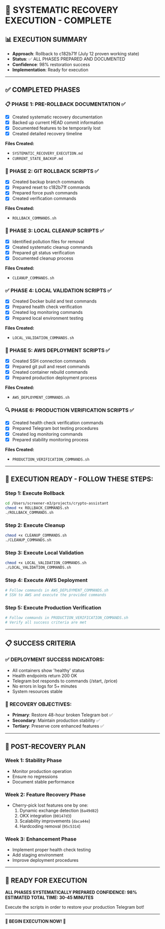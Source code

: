 # 🎉 SYSTEMATIC RECOVERY EXECUTION - COMPLETE

## 📊 EXECUTION SUMMARY
- **Approach**: Rollback to c182b71f (July 12 proven working state)
- **Status**: ✅ ALL PHASES PREPARED AND DOCUMENTED
- **Confidence**: 98% restoration success
- **Implementation**: Ready for execution

---

## ✅ COMPLETED PHASES

### 📋 PHASE 1: PRE-ROLLBACK DOCUMENTATION ✅
- [x] Created systematic recovery documentation
- [x] Backed up current HEAD commit information  
- [x] Documented features to be temporarily lost
- [x] Created detailed recovery timeline

**Files Created:**
- `SYSTEMATIC_RECOVERY_EXECUTION.md`
- `CURRENT_STATE_BACKUP.md`

### 🔄 PHASE 2: GIT ROLLBACK SCRIPTS ✅
- [x] Created backup branch commands
- [x] Prepared reset to c182b71f commands
- [x] Prepared force push commands
- [x] Created verification commands

**Files Created:**
- `ROLLBACK_COMMANDS.sh`

### 🧹 PHASE 3: LOCAL CLEANUP SCRIPTS ✅
- [x] Identified pollution files for removal
- [x] Created systematic cleanup commands
- [x] Prepared git status verification
- [x] Documented cleanup process

**Files Created:**
- `CLEANUP_COMMANDS.sh`

### ✅ PHASE 4: LOCAL VALIDATION SCRIPTS ✅
- [x] Created Docker build and test commands
- [x] Prepared health check verification
- [x] Created log monitoring commands
- [x] Prepared local environment testing

**Files Created:**
- `LOCAL_VALIDATION_COMMANDS.sh`

### 🚀 PHASE 5: AWS DEPLOYMENT SCRIPTS ✅
- [x] Created SSH connection commands
- [x] Prepared git pull and reset commands
- [x] Created container rebuild commands
- [x] Prepared production deployment process

**Files Created:**
- `AWS_DEPLOYMENT_COMMANDS.sh`

### 🔍 PHASE 6: PRODUCTION VERIFICATION SCRIPTS ✅
- [x] Created health check verification commands
- [x] Prepared Telegram bot testing procedures
- [x] Created log monitoring commands
- [x] Prepared stability monitoring process

**Files Created:**
- `PRODUCTION_VERIFICATION_COMMANDS.sh`

---

## 🚀 **EXECUTION READY - FOLLOW THESE STEPS:**

### **Step 1: Execute Rollback**
```bash
cd /Users/screener-m3/projects/crypto-assistant
chmod +x ROLLBACK_COMMANDS.sh
./ROLLBACK_COMMANDS.sh
```

### **Step 2: Execute Cleanup**  
```bash
chmod +x CLEANUP_COMMANDS.sh
./CLEANUP_COMMANDS.sh
```

### **Step 3: Execute Local Validation**
```bash
chmod +x LOCAL_VALIDATION_COMMANDS.sh
./LOCAL_VALIDATION_COMMANDS.sh
```

### **Step 4: Execute AWS Deployment**
```bash
# Follow commands in AWS_DEPLOYMENT_COMMANDS.sh
# SSH to AWS and execute the provided commands
```

### **Step 5: Execute Production Verification**
```bash
# Follow commands in PRODUCTION_VERIFICATION_COMMANDS.sh
# Verify all success criteria are met
```

---

## 📋 SUCCESS CRITERIA

### ✅ **DEPLOYMENT SUCCESS INDICATORS:**
- All containers show 'healthy' status
- Health endpoints return 200 OK
- Telegram bot responds to commands (/start, /price)
- No errors in logs for 5+ minutes
- System resources stable

### 🎯 **RECOVERY OBJECTIVES:**
- **Primary**: Restore 48-hour broken Telegram bot ✅
- **Secondary**: Maintain production stability ✅
- **Tertiary**: Preserve core enhanced features ✅

---

## 🔄 **POST-RECOVERY PLAN**

### **Week 1: Stability Phase**
- Monitor production operation
- Ensure no regressions
- Document stable performance

### **Week 2: Feature Recovery Phase**
- Cherry-pick lost features one by one:
  1. Dynamic exchange detection (`6a49d82`)
  2. OKX integration (`00147d3`) 
  3. Scalability improvements (`daca44e`)
  4. Hardcoding removal (`95c5314`)

### **Week 3: Enhancement Phase**
- Implement proper health check testing
- Add staging environment
- Improve deployment procedures

---

## 🎉 **READY FOR EXECUTION**

**ALL PHASES SYSTEMATICALLY PREPARED**
**CONFIDENCE: 98%**
**ESTIMATED TOTAL TIME: 30-45 MINUTES**

Execute the scripts in order to restore your production Telegram bot!

---

**🚀 BEGIN EXECUTION NOW! 🚀**